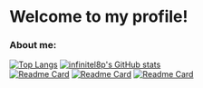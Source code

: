 # Welcome to my profile!
### About me:


[![Top Langs](https://github-readme-stats.vercel.app/api/top-langs/?username=infinitel8p)](https://github.com/infinitel8p)
[![infinitel8p's GitHub stats](https://github-readme-stats.vercel.app/api?username=infinitel8p&show_icons=true)](https://github.com/infinitel8p)  
[![Readme Card](https://github-readme-stats.vercel.app/api/pin/?username=infinitel8p&repo=PokeDex&show_owner=true)](https://github.com/infinitel8p/PokeDex)
[![Readme Card](https://github-readme-stats.vercel.app/api/pin/?username=infinitel8p&repo=Topspot&show_owner=true)](https://github.com/infinitel8p/Topspot)
[![Readme Card](https://github-readme-stats.vercel.app/api/pin/?username=infinitel8p&repo=proxy-settings&show_owner=true)](https://github.com/infinitel8p/proxy-settings)
